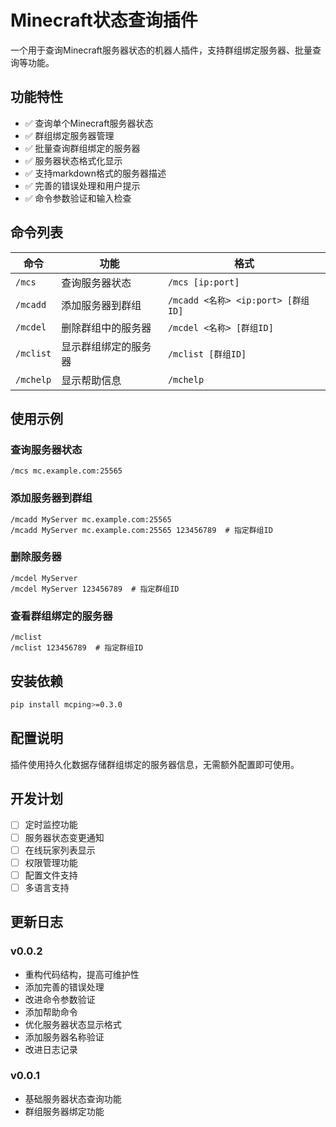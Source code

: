# Minecraft状态查询插件

一个用于查询Minecraft服务器状态的机器人插件，支持群组绑定服务器、批量查询等功能。

## 功能特性

- ✅ 查询单个Minecraft服务器状态
- ✅ 群组绑定服务器管理
- ✅ 批量查询群组绑定的服务器
- ✅ 服务器状态格式化显示
- ✅ 支持markdown格式的服务器描述
- ✅ 完善的错误处理和用户提示
- ✅ 命令参数验证和输入检查

## 命令列表

| 命令 | 功能 | 格式 |
|------|------|------|
| `/mcs` | 查询服务器状态 | `/mcs [ip:port]` |
| `/mcadd` | 添加服务器到群组 | `/mcadd <名称> <ip:port> [群组ID]` |
| `/mcdel` | 删除群组中的服务器 | `/mcdel <名称> [群组ID]` |
| `/mclist` | 显示群组绑定的服务器 | `/mclist [群组ID]` |
| `/mchelp` | 显示帮助信息 | `/mchelp` |

## 使用示例

### 查询服务器状态
```
/mcs mc.example.com:25565
```

### 添加服务器到群组
```
/mcadd MyServer mc.example.com:25565
/mcadd MyServer mc.example.com:25565 123456789  # 指定群组ID
```

### 删除服务器
```
/mcdel MyServer
/mcdel MyServer 123456789  # 指定群组ID
```

### 查看群组绑定的服务器
```
/mclist
/mclist 123456789  # 指定群组ID
```

## 安装依赖

```bash
pip install mcping>=0.3.0
```

## 配置说明

插件使用持久化数据存储群组绑定的服务器信息，无需额外配置即可使用。

## 开发计划

- [ ] 定时监控功能
- [ ] 服务器状态变更通知
- [ ] 在线玩家列表显示
- [ ] 权限管理功能
- [ ] 配置文件支持
- [ ] 多语言支持

## 更新日志

### v0.0.2
- 重构代码结构，提高可维护性
- 添加完善的错误处理
- 改进命令参数验证
- 添加帮助命令
- 优化服务器状态显示格式
- 添加服务器名称验证
- 改进日志记录

### v0.0.1
- 基础服务器状态查询功能
- 群组服务器绑定功能

